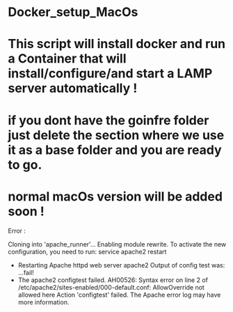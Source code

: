 # Docker_setup_MacOs

# This script will install docker and run a Container that will install/configure/and start a LAMP server automatically !
# if you dont have the goinfre folder just delete the section where we use it as a base folder and you are ready to go.
# normal macOs version will be added soon !
Error :

Cloning into 'apache_runner'...
Enabling module rewrite.
To activate the new configuration, you need to run:
  service apache2 restart
 * Restarting Apache httpd web server apache2
Output of config test was:
   ...fail!
 * The apache2 configtest failed.
AH00526: Syntax error on line 2 of /etc/apache2/sites-enabled/000-default.conf:
AllowOverride not allowed here
Action 'configtest' failed.
The Apache error log may have more information.